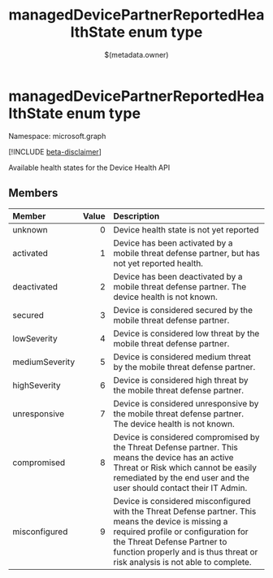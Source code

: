 ﻿---
title: "managedDevicePartnerReportedHealthState enum type"
description: "Available health states for the Device Health API"
localization_priority: Normal
author: "$(metadata.owner)"
ms.prod: ""
doc_type: enumPageType
---

# managedDevicePartnerReportedHealthState enum type

Namespace: microsoft.graph

[!INCLUDE [beta-disclaimer](../../includes/beta-disclaimer.md)]

Available health states for the Device Health API

## Members

| Member         | Value | Description                                                                                                                                                                                                                                               |
| :------------- | ----: | :-------------------------------------------------------------------------------------------------------------------------------------------------------------------------------------------------------------------------------------------------------- |
| unknown        | 0     | Device health state is not yet reported                                                                                                                                                                                                                   |
| activated      | 1     | Device has been activated by a mobile threat defense partner, but has not yet reported health.                                                                                                                                                            |
| deactivated    | 2     | Device has been deactivated by a mobile threat defense partner. The device health is not known.                                                                                                                                                           |
| secured        | 3     | Device is considered secured by the mobile threat defense partner.                                                                                                                                                                                        |
| lowSeverity    | 4     | Device is considered low threat by the mobile threat defense partner.                                                                                                                                                                                     |
| mediumSeverity | 5     | Device is considered medium threat by the mobile threat defense partner.                                                                                                                                                                                  |
| highSeverity   | 6     | Device is considered high threat by the mobile threat defense partner.                                                                                                                                                                                    |
| unresponsive   | 7     | Device is considered unresponsive by the mobile threat defense partner. The device health is not known.                                                                                                                                                   |
| compromised    | 8     | Device is considered compromised by the Threat Defense partner. This means the device has an active Threat or Risk which cannot be easily remediated by the end user and the user should contact their IT Admin.                                          |
| misconfigured  | 9     | Device is considered misconfigured with the Threat Defense partner. This means the device is missing a required profile or configuration for the Threat Defense Partner to function properly and is thus threat or risk analysis is not able to complete. |
